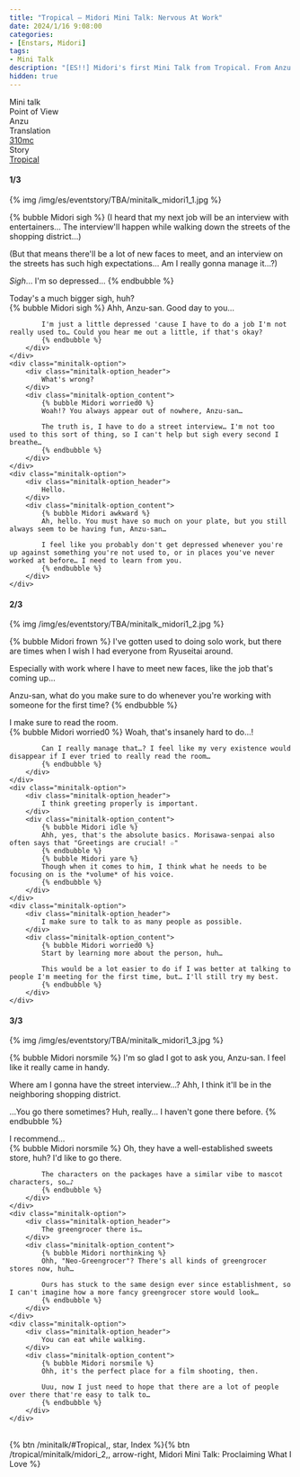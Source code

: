 ```yaml
---
title: "Tropical – Midori Mini Talk: Nervous At Work"
date: 2024/1/16 9:08:00
categories:
- [Enstars, Midori]
tags:
- Mini Talk
description: "[ES!!] Midori's first Mini Talk from Tropical. From Anzu's POV."
hidden: true
---
```

<div class="three-wrapper" style="--storyColor:#965e7d;--storyColor-rgb:150,94,125;--storyColor-h:326.8;--storyColor-s: 23%;--storyColor-l:47.8%;">
    <div class="info-area">
        <div class="info">
            <div class="info-item characters">
                <div class="label">
                    Mini talk
                </div>
                <div class="value">
								<a href="/categories/Enstars/Midori" character="Midori"></a>
                </div>
            </div>
            <div class="info-item one">
                <div class="label">
                    Point of View
                </div>
                <div class="value">
                    Anzu
                </div>
            </div>
            <div class="info-item two">
                <div class="label">
                    Translation
                </div>
                <div class="value">
                    <a href="/about">310mc</a>
                </div>
            </div>
            <div class="info-item three">
                <div class="label">
                   Story
                </div>
                <div class="value">
                    <a href="/tropical">Tropical</a>
                </div>
            </div>
        </div>
    </div>
</div>

<!-- more -->

#### <div mt="rare"></div> 1/3

{% img /img/es/eventstory/TBA/minitalk_midori1_1.jpg %}

{% bubble Midori sigh %}
(I heard that my next job will be an interview with entertainers… The interview'll happen while walking down the streets of the shopping district…)

(But that means there'll be a lot of new faces to meet, and an interview on the streets has such high expectations… Am I really gonna manage it…?)

*Sigh*… I'm so depressed…
{% endbubble %}

<div class="minitalk" character="Anzu">
    <div class="minitalk-option">
        <div class="minitalk-option_header">
            Today's a much bigger sigh, huh?
        </div>
        <div class="minitalk-option_content">
            {% bubble Midori sigh %}
            Ahh, Anzu-san. Good day to you…

            I'm just a little depressed 'cause I have to do a job I'm not really used to… Could you hear me out a little, if that's okay?
			{% endbubble %}
        </div>
    </div>
    <div class="minitalk-option">
        <div class="minitalk-option_header">
            What's wrong?
        </div>
        <div class="minitalk-option_content">
            {% bubble Midori worried0 %}
            Woah!? You always appear out of nowhere, Anzu-san…

            The truth is, I have to do a street interview… I'm not too used to this sort of thing, so I can't help but sigh every second I breathe…
			{% endbubble %}
        </div>
    </div>
    <div class="minitalk-option">
        <div class="minitalk-option_header">
            Hello.
        </div>
        <div class="minitalk-option_content">
            {% bubble Midori awkward %}
            Ah, hello. You must have so much on your plate, but you still always seem to be having fun, Anzu-san…

            I feel like you probably don't get depressed whenever you're up against something you're not used to, or in places you've never worked at before… I need to learn from you.
			{% endbubble %}
        </div>
    </div>
</div>

#### <div mt="rare"></div> 2/3

{% img /img/es/eventstory/TBA/minitalk_midori1_2.jpg %}

{% bubble Midori frown %}
I've gotten used to doing solo work, but there are times when I wish I had everyone from Ryuseitai around.

Especially with work where I have to meet new faces, like the job that's coming up…

Anzu-san, what do you make sure to do whenever you're working with someone for the first time?
{% endbubble %}

<div class="minitalk" character="Anzu">
    <div class="minitalk-option">
        <div class="minitalk-option_header">
            I make sure to read the room.
        </div>
        <div class="minitalk-option_content">
            {% bubble Midori worried0 %}
            Woah, that's insanely hard to do…!

            Can I really manage that…? I feel like my very existence would disappear if I ever tried to really read the room…
			{% endbubble %}
        </div>
    </div>
    <div class="minitalk-option">
        <div class="minitalk-option_header">
            I think greeting properly is important.
        </div>
        <div class="minitalk-option_content">
            {% bubble Midori idle %}
            Ahh, yes, that's the absolute basics. Morisawa-senpai also often says that "Greetings are crucial! ☆"
            {% endbubble %}
            {% bubble Midori yare %}
            Though when it comes to him, I think what he needs to be focusing on is the *volume* of his voice.
			{% endbubble %}
        </div>
    </div>
    <div class="minitalk-option">
        <div class="minitalk-option_header">
            I make sure to talk to as many people as possible.
        </div>
        <div class="minitalk-option_content">
            {% bubble Midori worried0 %}
            Start by learning more about the person, huh…

            This would be a lot easier to do if I was better at talking to people I'm meeting for the first time, but… I'll still try my best.
			{% endbubble %}
        </div>
    </div>
</div>

#### <div mt="rare"></div> 3/3

{% img /img/es/eventstory/TBA/minitalk_midori1_3.jpg %}

{% bubble Midori norsmile %}
I'm so glad I got to ask you, Anzu-san. I feel like it really came in handy.

Where am I gonna have the street interview…? Ahh, I think it'll be in the neighboring shopping district.

…You go there sometimes? Huh, really… I haven't gone there before.
{% endbubble %}

<div class="minitalk" character="Anzu">
    <div class="minitalk-option">
        <div class="minitalk-option_header">
          I recommend…
        </div>
        <div class="minitalk-option_content">
            {% bubble Midori norsmile %}
            Oh, they have a well-established sweets store, huh? I'd like to go there.

            The characters on the packages have a similar vibe to mascot characters, so…♪
			{% endbubble %}
        </div>
    </div>
    <div class="minitalk-option">
        <div class="minitalk-option_header">
            The greengrocer there is…
        </div>
        <div class="minitalk-option_content">
            {% bubble Midori northinking %}
            Ohh, "Neo-Greengrocer"? There's all kinds of greengrocer stores now, huh…

            Ours has stuck to the same design ever since establishment, so I can't imagine how a more fancy greengrocer store would look…
			{% endbubble %}
        </div>
    </div>
    <div class="minitalk-option">
        <div class="minitalk-option_header">
            You can eat while walking.
        </div>
        <div class="minitalk-option_content">
            {% bubble Midori norsmile %}
            Ohh, it's the perfect place for a film shooting, then.

            Uuu, now I just need to hope that there are a lot of people over there that're easy to talk to…
			{% endbubble %}
        </div>
    </div>
</div>
<br>
<div toc>{% btn /minitalk/#Tropical,, star, Index %}{% btn /tropical/minitalk/midori_2,, arrow-right, Midori Mini Talk: Proclaiming What I Love %}</div>
